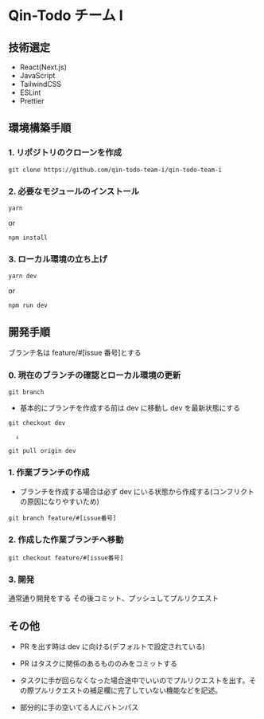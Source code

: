 # Qin-Todo チーム I

## 技術選定

- React(Next.js)
- JavaScript
- TailwindCSS
- ESLint
- Prettier

## 環境構築手順

### 1. リポジトリのクローンを作成

```
git clone https://github.com/qin-todo-team-i/qin-todo-team-i
```

### 2. 必要なモジュールのインストール

```
yarn
```

or

```
npm install
```

### 3. ローカル環境の立ち上げ

```
yarn dev
```

or

```
npm run dev
```

## 開発手順

ブランチ名は feature/#[issue 番号]とする

### 0. 現在のブランチの確認とローカル環境の更新

```
git branch
```

- 基本的にブランチを作成する前は dev に移動し dev を最新状態にする

```
git checkout dev
```

      ↓

```
git pull origin dev
```

### 1. 作業ブランチの作成

- ブランチを作成する場合は必ず dev にいる状態から作成する(コンフリクトの原因になりやすいため)

```
git branch feature/#[issue番号]
```

### 2. 作成した作業ブランチへ移動

```
git checkout feature/#[issue番号]
```

### 3. 開発

通常通り開発をする
その後コミット、プッシュしてプルリクエスト

## その他

- PR を出す時は dev に向ける(デフォルトで設定されている)
- PR はタスクに関係のあるもののみをコミットする

- タスクに手が回らなくなった場合途中でいいのでプルリクエストを出す。その際プルリクエストの補足欄に完了していない機能などを記述。
- 部分的に手の空いてる人にバトンパス

